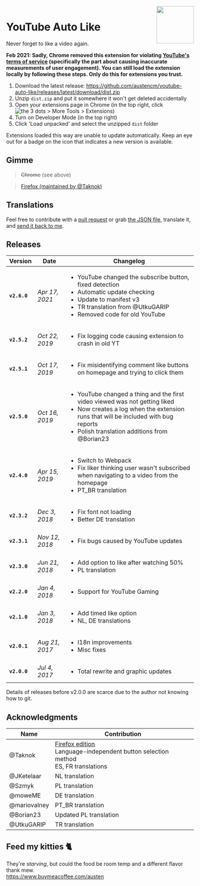 <img width="100" height="100" src="https://i.imgur.com/CwAIwN6.png" align="right" />

# YouTube Auto Like

Never forget to like a video again.

**Feb 2021: Sadly, Chrome removed this extension for violating [YouTube's terms of service](https://www.youtube.com/t/terms) (specifically the part about causing inaccurate measurements of user engagement). You can still load the extension locally by following these steps. Only do this for extensions you trust.**

1. Download the latest release: https://github.com/austencm/youtube-auto-like/releases/latest/download/dist.zip
2. Unzip `dist.zip` and put it somewhere it won't get deleted accidentally
3. Open your extensions page in Chrome (in the top right, click ![the 3 dots](https://lh3.googleusercontent.com/E2q6Vj9j60Dw0Z6NZFEx5vSB9yoZJp7C8suuvQXVA_2weMCXstGD7JEvNrzX3wuQrPtL=w36-h36) > More Tools > Extensions)
4. Turn on Developer Mode (in the top right)
5. Click 'Load unpacked' and select the unzipped `dist` folder

Extensions loaded this way are unable to update automatically. Keep an eye out for a badge on the icon that indicates a new version is available.

## Gimme
> <s>Chrome</s> (see above)

> [Firefox (maintained by @Taknok)](https://addons.mozilla.org/en-US/firefox/addon/youtube_auto_like/)

## Translations
Feel free to contribute with a [pull request](https://github.com/austencm/youtube-auto-like/pulls) or grab [the JSON file](https://raw.githubusercontent.com/austencm/youtube-auto-like/master/app/_locales/en/messages.json), translate it, and [send it back to me](mailto:heyausten@gmail.com).

## Releases
| Version     | Date           | Changelog |
| ----------- | -------------- | --------- |
| **`v2.6.0`** | _Apr 17, 2021_ | <ul><li>YouTube changed the subscribe button, fixed detection</li><li>Automatic update checking</li><li>Update to manifest v3</li><li>TR translation from @UtkuGARIP</li><li>Removed code for old YouTube</li></ul> |
| **`v2.5.2`** | _Oct 22, 2019_ | <ul><li>Fix logging code causing extension to crash in old YT</li></ul> |
| **`v2.5.1`** | _Oct 17, 2019_ | <ul><li>Fix misidentifying comment like buttons on homepage and trying to click them</li></ul> |
| **`v2.5.0`** | _Oct 16, 2019_ | <ul><li>YouTube changed a thing and the first video viewed was not getting liked</li><li>Now creates a log when the extension runs that will be included with bug reports</li><li>Polish translation additions from @Borian23</li></ul> |
| **`v2.4.0`** | _Apr 15, 2019_ | <ul><li>Switch to Webpack</li><li>Fix liker thinking user wasn't subscribed when navigating to a video from the homepage</li><li>PT_BR translation</li></ul> |
| **`v2.3.2`** | _Dec 3, 2018_ | <ul><li>Fix font not loading</li><li>Better DE translation</li>
| **`v2.3.1`** | _Nov 12, 2018_ | <ul><li>Fix bugs caused by YouTube updates</li></ul> |
| **`v2.3.0`** | _Jun 21, 2018_ | <ul><li>Add option to like after watching 50%</li><li>PL translation</li></ul> |
| **`v2.2.0`** | _Jan 4, 2018_ | <ul><li>Support for YouTube Gaming</li></ul> |
| **`v2.1.0`** | _Jan 3, 2018_ | <ul><li>Add timed like option</li><li>NL, DE translations</li></ul> |
| **`v2.0.1`** | _Aug 21, 2017_ | <ul><li>I18n improvements</li><li>Misc fixes</li></ul> |
| **`v2.0.0`** | _Jul 4, 2017_ | <ul><li>Total rewrite and graphic updates</li></ul> |

Details of releases before v2.0.0 are scarce due to the author not knowing how to git.

## Acknowledgments
| Name | Contribution |
|-|-|
| @Taknok | [Firefox edition](https://addons.mozilla.org/en-US/firefox/addon/youtube_auto_like/)<br />Language-independent button selection method<br />ES, FR translations |
| @JKetelaar | NL translation |
| @Szmyk | PL translation |
| @moweME | DE translation |
| @mariovalney | PT_BR translation |
| @Borian23 | Updated PL translation |
| @UtkuGARIP | TR translation |

## Feed my kitties 🐈
They're _starving_, but could the food be room temp and a different flavor thank mew.<br />
https://www.buymeacoffee.com/austen
